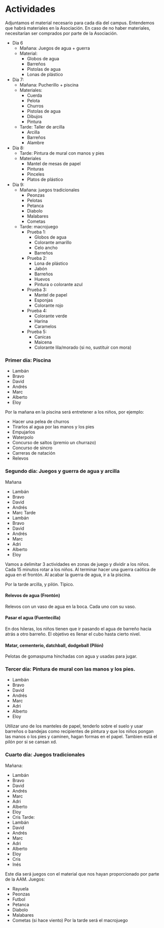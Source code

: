 # Actividades

Adjuntamos el material necesario para cada día del campus. Entendemos que habrá materiales en la Asociación. En caso de no haber materiales, necesitarían ser comprados por parte de la Asociación.

- Dia 6
	- Mañana: Juegos de agua + guerra
	- Material:
		- Globos de agua
		- Barreños
		- Pistolas de agua
		- Lonas de plástico
- Dia 7: 
	- Mañana: Pucherillo + piscina
	- Materiales:
		- Cuerda
		- Pelota
		- Churros
		- Pistolas de agua
		- Dibujos
		- Pintura
	- Tarde: Taller de arcilla
		- Arcilla
		- Barreños
		- Alambre
- Dia 8:
	- Tarde: Pintura de mural con manos y pies
	- Materiales
		- Mantel de mesas de papel
		- Pinturas
		- Pinceles
		- Platos de plástico
- Dia 9: 
	- Mañana: juegos tradicionales
		- Peonzas
		- Pelotas 
		- Petanca
		- Diabolo
		- Malabares
		- Cometas
	- Tarde: macrojuego
		- Prueba 1:
			- Globos de agua
			- Colorante amarillo
			- Celo ancho
			- Barreños
		- Prueba 2:
			- Lona de plástico
			- Jabón
			- Barreños
			- Huevos
			- Pintura o colorante azul
		- Prueba 3:
			- Mantel de papel
			- Esponjas
			- Colorante rojo
		- Prueba 4:
			- Colorante verde
			- Harina
			- Caramelos
		- Prueba 5:
			- Canicas
			- Maicena
			- Colorante lila/morado (si no, sustituir con mora)

### Primer día: Piscina

- Lambán
- Bravo
- David
- Andrés
- Marc
- Alberto
- Eloy

Por la mañana en la piscina será entretener a los niños, por ejemplo:
- Hacer una pelea de churros
- Tirarlos al agua por las manos y los pies
- Empujarlos
- Waterpolo
- Concurso de saltos (premio un churrazo)
- Concurso de sincro
- Carreras de natación
- Relevos
### Segundo día: Juegos y guerra de agua y arcilla

Mañana
- Lambán
- Bravo
- David
- Andrés
- Marc
Tarde
- Lambán
- Bravo
- David
- Andrés
- Marc
- Adri
- Alberto
- Eloy

Vamos a delimitar 3 actividades en zonas de juego y dividir a los niños. Cada 15 minutos rotar a los niños. Al terminar hacer una guerra caótica de agua en el frontón. Al acabar la guerra de agua, ir a la piscina.

Por la tarde arcilla, y pilón. Típico.
#### Relevos de agua (Frontón)

Relevos con un vaso de agua en la boca. Cada uno con su vaso.
#### Pasar el agua (Fuentecilla)

En dos hileras, los niños tienen que ir pasando el agua de barreño hacia atrás a otro barreño. El objetivo es llenar el cubo hasta cierto nivel.
#### Matar, cementerio, datchball, dodgeball (Pilón)

Pelotas de gomaspuma hinchadas con agua y usadas para jugar.

### Tercer día: Pintura de mural con las manos y los pies.

- Lambán
- Bravo
- David
- Andrés
- Marc
- Adri
- Alberto
- Eloy

Utilizar uno de los manteles de papel, tenderlo sobre el suelo y usar barreños o bandejas como recipientes de pintura y que los niños pongan las manos o los pies y caminen, hagan formas en el papel. Tambien está el pilón por si se cansan xd.

### Cuarto día: Juegos tradicionales

Mañana:
- Lambán
- Bravo
- David
- Andrés
- Marc
- Adri
- Alberto
- Eloy
- Cris
Tarde:
- Lambán
- David
- Andrés
- Marc
- Adri
- Alberto
- Eloy
- Cris
- Inés

Este día será juegos con el material que nos hayan proporcionado por parte de la AAM. Juegos:
- Rayuela
- Peonzas
- Futbol
- Petanca
- Diabolo
- Malabares
- Cometas (si hace viento)
Por la tarde será el macrojuego



